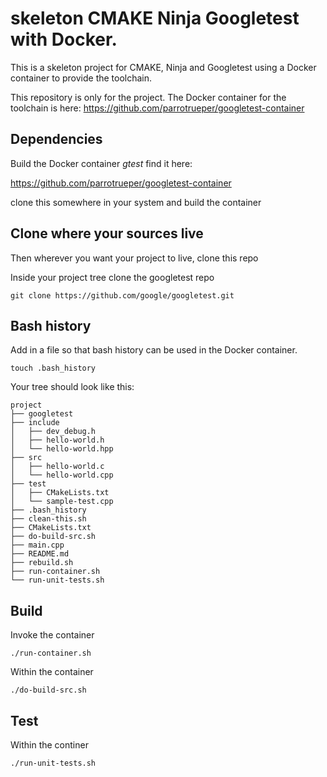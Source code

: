 # skeleton CMAKE Ninja Googletest with Docker.

This is a skeleton project for CMAKE, Ninja and Googletest using a Docker container
to provide the toolchain.

This repository is only for the project.
The Docker container for the toolchain is here: 
https://github.com/parrotrueper/googletest-container

## Dependencies

Build the Docker container *gtest* find it here:

https://github.com/parrotrueper/googletest-container

clone this somewhere in your system and build the container

## Clone where your sources live

Then wherever you want your project to live, clone this repo

Inside your project tree clone the googletest repo

```
git clone https://github.com/google/googletest.git
```
## Bash history

Add in a file so that bash history can be used in the Docker container.

```
touch .bash_history
```

Your tree should look like this:

```
project
├── googletest
├── include
│   ├── dev_debug.h
│   ├── hello-world.h
│   └── hello-world.hpp
├── src
│   ├── hello-world.c
│   └── hello-world.cpp
├── test
│   ├── CMakeLists.txt
│   └── sample-test.cpp
├── .bash_history
├── clean-this.sh
├── CMakeLists.txt
├── do-build-src.sh
├── main.cpp
├── README.md
├── rebuild.sh
├── run-container.sh
└── run-unit-tests.sh
```

## Build

Invoke the container

```
./run-container.sh
```

Within the container

```
./do-build-src.sh
```

## Test

Within the continer

```
./run-unit-tests.sh
```

